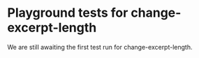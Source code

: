 # Playground tests for change-excerpt-length
We are still awaiting the first test run for change-excerpt-length.
